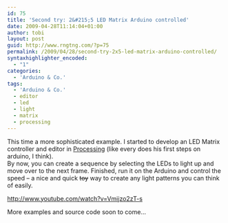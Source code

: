 ```yaml
---
id: 75
title: 'Second try: 2&#215;5 LED Matrix Arduino controlled'
date: 2009-04-28T11:14:04+01:00
author: tobi
layout: post
guid: http://www.rngtng.com/?p=75
permalink: /2009/04/28/second-try-2x5-led-matrix-arduino-controlled/
syntaxhighlighter_encoded:
  - "1"
categories:
  - 'Arduino & Co.'
tags:
  - 'Arduino & Co.'
  - editor
  - led
  - light
  - matrix
  - processing
---
```

This time a more sophisticated example. I started to develop an LED Matrix controller and editor in [Processing](http://www.processing.org) (like every does his first steps on arduino, I think).  
By now, you can create a sequence by selecting the LEDs to light up and move over to the next frame. Finished, run it on the Arduino and control the speed &#8211; a nice and quick <del datetime="2009-05-12T10:14:04+00:00">toy</del> way to create any light patterns you can think of easily. 

<http://www.youtube.com/watch?v=Vmijzo2zT-s>

More examples and source code soon to come&#8230;